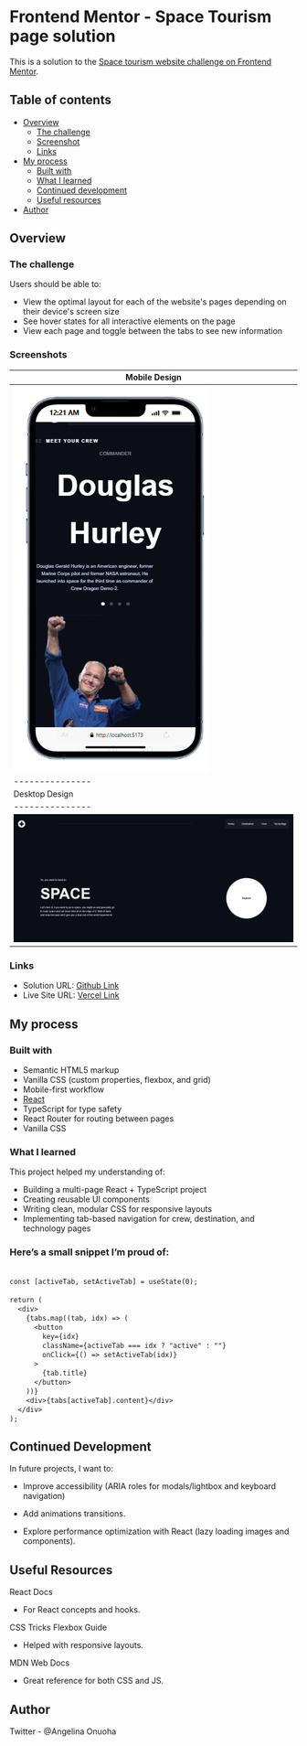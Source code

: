 # Frontend Mentor - Space Tourism page solution

This is a solution to the [Space tourism website challenge on Frontend Mentor](https://www.frontendmentor.io/challenges/space-tourism-multipage-website-gRWj1URZ3).

## Table of contents

- [Overview](#overview)
  - [The challenge](#the-challenge)
  - [Screenshot](#screenshot)
  - [Links](#links)
- [My process](#my-process)
  - [Built with](#built-with)
  - [What I learned](#what-i-learned)
  - [Continued development](#continued-development)
  - [Useful resources](#useful-resources)
- [Author](#author)

## Overview

### The challenge

Users should be able to:

- View the optimal layout for each of the website's pages depending on their device's screen size
- See hover states for all interactive elements on the page
- View each page and toggle between the tabs to see new information

### Screenshots

| Mobile Design|
|---------------|
| ![Mobile Design](./public/images/desktopView/mobile.png)|
|---------------|
| Desktop Design|
|---------------|
| ![Desktop Design](./public/images/desktopView/desktop.png)|

### Links

- Solution URL: [Github Link](https://github.com/Git-Angel/A_Space_Tourism_Project)
- Live Site URL: [Vercel Link](https://a-space-tourism-project.vercel.app/)

## My process

### Built with

- Semantic HTML5 markup
- Vanilla CSS (custom properties, flexbox, and grid)
- Mobile-first workflow
- [React](https://reactjs.org/)
- TypeScript for type safety
- React Router for routing between pages
- Vanilla CSS

### What I learned

This project helped my understanding of:

- Building a multi-page React + TypeScript project
- Creating reusable UI components
- Writing clean, modular CSS for responsive layouts
- Implementing tab-based navigation for crew, destination, and technology pages


### Here’s a small snippet I’m proud of:

```tsx

const [activeTab, setActiveTab] = useState(0);

return (
  <div>
    {tabs.map((tab, idx) => (
      <button
        key={idx}
        className={activeTab === idx ? "active" : ""}
        onClick={() => setActiveTab(idx)}
      >
        {tab.title}
      </button>
    ))}
    <div>{tabs[activeTab].content}</div>
  </div>
);

```
## Continued Development

In future projects, I want to:

- Improve accessibility (ARIA roles for modals/lightbox and keyboard navigation)

- Add animations transitions.

- Explore performance optimization with React (lazy loading images and components).

## Useful Resources

React Docs
 - For React concepts and hooks.

CSS Tricks Flexbox Guide
 - Helped with responsive layouts.

MDN Web Docs
 - Great reference for both CSS and JS.

## Author

Twitter - @Angelina Onuoha
